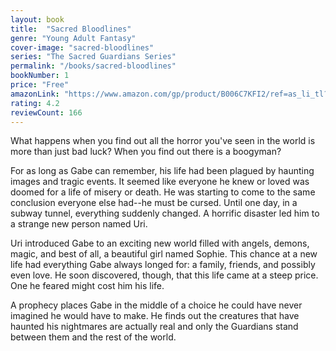 ```yaml
---
layout: book
title:  "Sacred Bloodlines"
genre: "Young Adult Fantasy"
cover-image: "sacred-bloodlines"
series: "The Sacred Guardians Series"
permalink: "/books/sacred-bloodlines"
bookNumber: 1
price: "Free"
amazonLink: "https://www.amazon.com/gp/product/B006C7KFI2/ref=as_li_tl?ie=UTF8&tag=owensmc-20&camp=1789&creative=9325&linkCode=as2&creativeASIN=B006C7KFI2&linkId=e210d199c53f3710e60948e5efd84fd2"
rating: 4.2
reviewCount: 166
---
```

What happens when you find out all the horror you've seen in the world is more than just bad luck? When you find out there is a boogyman? 

For as long as Gabe can remember, his life had been plagued by haunting images and tragic events. It seemed like everyone he knew or loved was doomed for a life of misery or death. He was starting to come to the same conclusion everyone else had--he must be cursed. Until one day, in a subway tunnel, everything suddenly changed. A horrific disaster led him to a strange new person named Uri. 

Uri introduced Gabe to an exciting new world filled with angels, demons, magic, and best of all, a beautiful girl named Sophie. This chance at a new life had everything Gabe always longed for: a family, friends, and possibly even love. He soon discovered, though, that this life came at a steep price. One he feared might cost him his life. 

A prophecy places Gabe in the middle of a choice he could have never imagined he would have to make. He finds out the creatures that have haunted his nightmares are actually real and only the Guardians stand between them and the rest of the world. 
